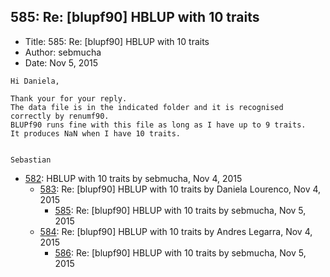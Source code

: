 ## 585: Re: [blupf90] HBLUP with 10 traits

- Title: 585: Re: [blupf90] HBLUP with 10 traits
- Author: sebmucha
- Date: Nov 5, 2015
```
Hi Daniela,

Thank your for your reply.
The data file is in the indicated folder and it is recognised correctly by renumf90.
BLUPf90 runs fine with this file as long as I have up to 9 traits.
It produces NaN when I have 10 traits.


Sebastian
```

- [582](0582.md): HBLUP with 10 traits by sebmucha, Nov 4, 2015
    - [583](0583.md): Re: [blupf90] HBLUP with 10 traits by Daniela Lourenco, Nov 4, 2015
        - [585](0585.md): Re: [blupf90] HBLUP with 10 traits by sebmucha, Nov 5, 2015
    - [584](0584.md): Re: [blupf90] HBLUP with 10 traits by Andres Legarra, Nov 4, 2015
        - [586](0586.md): Re: [blupf90] HBLUP with 10 traits by sebmucha, Nov 5, 2015
